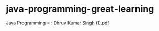 # java-programming-great-learning

Java Programming  = : [Dhruv Kumar Singh (1).pdf](https://github.com/user-attachments/files/17309819/Dhruv.Kumar.Singh.1.pdf)

